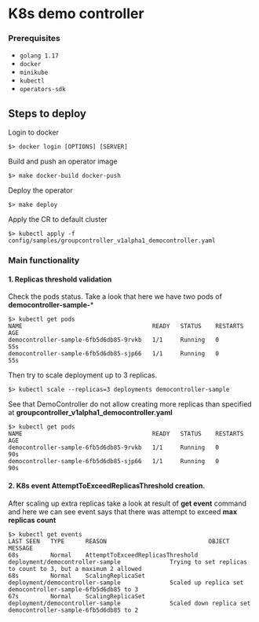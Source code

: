 # K8s demo controller 

### Prerequisites

- `golang 1.17`
- `docker`
- `minikube`
- `kubectl`
- `operators-sdk`

## Steps to deploy

Login to docker

    $> docker login [OPTIONS] [SERVER]

Build and push an operator image

    $> make docker-build docker-push

Deploy the operator

    $> make deploy

Apply the CR to default cluster

    $> kubectl apply -f config/samples/groupcontroller_v1alpha1_democontroller.yaml

### Main functionality

#### 1. Replicas threshold validation
Check the pods status. Take a look that here we have two pods of **democontroller-sample-***

    $> kubectl get pods
    NAME                                     READY   STATUS    RESTARTS   AGE
    democontroller-sample-6fb5d6db85-9rvkb   1/1     Running   0          55s
    democontroller-sample-6fb5d6db85-sjp66   1/1     Running   0          55s

Then try to scale deployment up to 3 replicas.

    $> kubectl scale --replicas=3 deployments democontroller-sample

See that DemoController do not allow creating more replicas than
specified at **groupcontroller_v1alpha1_democontroller.yaml**

    $> kubectl get pods
    NAME                                     READY   STATUS    RESTARTS   AGE
    democontroller-sample-6fb5d6db85-9rvkb   1/1     Running   0          90s
    democontroller-sample-6fb5d6db85-sjp66   1/1     Running   0          90s

#### 2. K8s event AttemptToExceedReplicasThreshold creation.
After scaling up extra replicas take a look at result of **get event** command and here we can see event says that there
was attempt to exceed **max replicas count** 

    $> kubectl get events
    LAST SEEN   TYPE      REASON                             OBJECT                                        MESSAGE
    68s         Normal    AttemptToExceedReplicasThreshold   deployment/democontroller-sample              Trying to set replicas to count to 3, but a maximum 2 allowed
    68s         Normal    ScalingReplicaSet                  deployment/democontroller-sample              Scaled up replica set democontroller-sample-6fb5d6db85 to 3
    67s         Normal    ScalingReplicaSet                  deployment/democontroller-sample              Scaled down replica set democontroller-sample-6fb5d6db85 to 2
